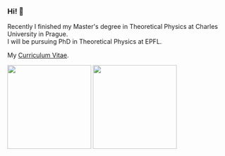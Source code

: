### Hi! 👋

Recently I finished my Master's degree in Theoretical Physics at Charles University in Prague.<br>
I will be pursuing PhD in Theoretical Physics at EPFL.

My [Curriculum Vitae](https://jdujava.github.io/jdujava/CurriculumVitae_Dujava.pdf).

<a href="https://github.com/jdujava/jdujava" style="text-decoration: none;">
    <picture>
        <source
            srcset="https://github-readme-stats-jd-blush.vercel.app/api?username=jdujava&show_icons=true&theme=dark&bg_color=0d1117&hide_border=true&hide=contribs&include_all_commits=false&count_private=true&card_width=300"
            media="(prefers-color-scheme: dark)"
        />
        <source
            srcset="https://github-readme-stats-jd-blush.vercel.app/api?username=jdujava&show_icons=true&title_color=000&hide_border=true&hide=contribs&include_all_commits=false&count_private=true&card_width=300"
            media="(prefers-color-scheme: light), (prefers-color-scheme: no-preference)"
        />
        <img height=190 align="center" src="https://github-readme-stats-jd-blush.vercel.app/api?username=jdujava&show_icons=true&title_color=000&hide_border=true&hide=contribs&include_all_commits=false&count_private=true&card_width=300" />
    </picture>
    <picture>
        <source
            srcset="https://github-readme-stats.vercel.app/api/top-langs?username=jdujava&layout=compact&theme=dark&bg_color=0d1117&hide_border=true&langs_count=8&card_width=320"
            media="(prefers-color-scheme: dark)"
        />
        <source
            srcset="https://github-readme-stats.vercel.app/api/top-langs?username=jdujava&layout=compact&title_color=000&hide_border=true&langs_count=8&card_width=320"
            media="(prefers-color-scheme: light), (prefers-color-scheme: no-preference)"
        />
        <img height=190 align="center" src="https://github-readme-stats.app/api/top-langs?username=jdujava&layout=compact&title_color=000&hide_border=true&langs_count=8&card_width=320" />
    </picture>
</a>

<!--
**jdujava/jdujava** is a ✨ _special_ ✨ repository because its `README.md` (this file) appears on your GitHub profile.

Here are some ideas to get you started:

- 🔭 I’m currently working on ...
- 🌱 I’m currently learning ...
- 👯 I’m looking to collaborate on ...
- 🤔 I’m looking for help with ...
- 💬 Ask me about ...
- 📫 How to reach me: ...
- 😄 Pronouns: ...
- ⚡ Fun fact: ...
-->
